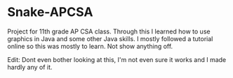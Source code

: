 # Snake-APCSA
Project for 11th grade AP CSA class. 
Through this I learned how to use graphics in Java and some other Java skills.
I mostly followed a tutorial online so this was mostly to learn. Not show anything off.

Edit: Dont even bother looking at this, I'm not even sure it works and I made hardly any of it.

